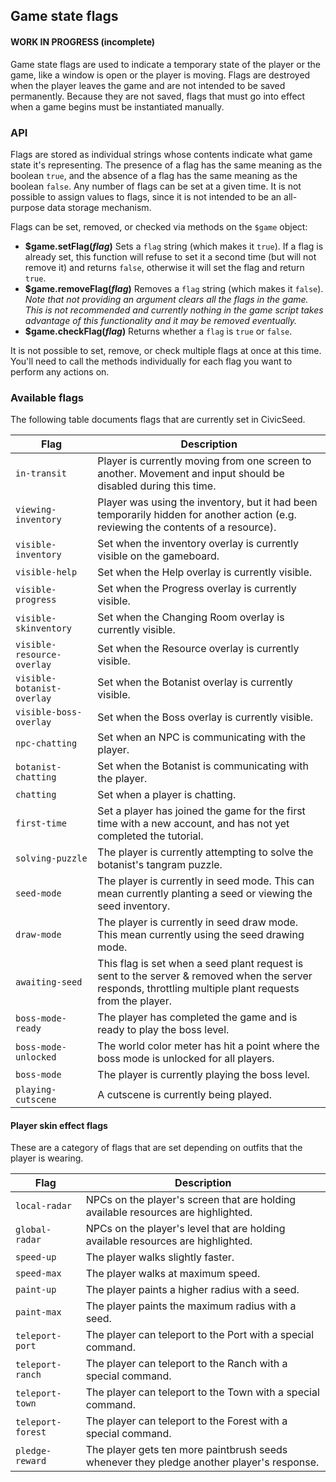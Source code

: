 ## Game state flags

#### WORK IN PROGRESS (incomplete)

Game state flags are used to indicate a temporary state of the player or the game, like a window is open or the player is moving. Flags are destroyed when the player leaves the game and are not intended to be saved permanently. Because they are not saved, flags that must go into effect when a game begins must be instantiated manually.

### API

Flags are stored as individual strings whose contents indicate what game state it's representing. The presence of a flag has the same meaning as the boolean `true`, and the absence of a flag has the same meaning as the boolean `false`. Any number of flags can be set at a given time. It is not possible to assign values to flags, since it is not intended to be an all-purpose data storage mechanism.

Flags can be set, removed, or checked via methods on the `$game` object:

- **$game.setFlag(_flag_)** Sets a `flag` string (which makes it `true`). If a flag is already set, this function will refuse to set it a second time (but will not remove it) and returns `false`, otherwise it will set the flag and return `true`.
- **$game.removeFlag(_flag_)** Removes a `flag` string (which makes it `false`). _Note that not providing an argument clears all the flags in the game. This is not recommended and currently nothing in the game script takes advantage of this functionality and it may be removed eventually._
- **$game.checkFlag(_flag_)** Returns whether a `flag` is `true` or `false`.

It is not possible to set, remove, or check multiple flags at once at this time. You'll need to call the methods individually for each flag you want to perform any actions on.

### Available flags

The following table documents flags that are currently set in CivicSeed.

| Flag          | Description   |
| ------------- | ------------- |
| `in-transit`  | Player is currently moving from one screen to another. Movement and input should be disabled during this time.|
| `viewing-inventory` | Player was using the inventory, but it had been temporarily hidden for another action (e.g. reviewing the contents of a resource).|
| `visible-inventory` | Set when the inventory overlay is currently visible on the gameboard.|
| `visible-help` | Set when the Help overlay is currently visible. |
| `visible-progress` | Set when the Progress overlay is currently visible.|
| `visible-skinventory` | Set when the Changing Room overlay is currently visible.|
| `visible-resource-overlay` | Set when the Resource overlay is currently visible. |
| `visible-botanist-overlay` | Set when the Botanist overlay is currently visible. |
| `visible-boss-overlay` | Set when the Boss overlay is currently visible. |
| `npc-chatting` | Set when an NPC is communicating with the player.|
| `botanist-chatting` | Set when the Botanist is communicating with the player.|
| `chatting`     | Set when a player is chatting. |
| `first-time`   | Set a player has joined the game for the first time with a new account, and has not yet completed the tutorial.|
| `solving-puzzle` | The player is currently attempting to solve the botanist's tangram puzzle.|
| `seed-mode` | The player is currently in seed mode. This can mean currently planting a seed or viewing the seed inventory.|
| `draw-mode` | The player is currently in seed draw mode. This mean currently using the seed drawing mode.|
| `awaiting-seed` | This flag is set when a seed plant request is sent to the server & removed when the server responds, throttling multiple plant requests from the player. |
| `boss-mode-ready` | The player has completed the game and is ready to play the boss level. |
| `boss-mode-unlocked` | The world color meter has hit a point where the boss mode is unlocked for all players. |
| `boss-mode` | The player is currently playing the boss level. |
| `playing-cutscene` | A cutscene is currently being played. |

#### Player skin effect flags

These are a category of flags that are set depending on outfits that the player is wearing.

| Flag          | Description   |
| ------------- | ------------- |
| `local-radar`  | NPCs on the player's screen that are holding available resources are highlighted.|
| `global-radar` | NPCs on the player's level that are holding available resources are highlighted.|
| `speed-up`     | The player walks slightly faster.|
| `speed-max`    | The player walks at maximum speed.|
| `paint-up`     | The player paints a higher radius with a seed.|
| `paint-max`    | The player paints the maximum radius with a seed.|
| `teleport-port` | The player can teleport to the Port with a special command.|
| `teleport-ranch` | The player can teleport to the Ranch with a special command.|
| `teleport-town` | The player can teleport to the Town with a special command.|
| `teleport-forest` | The player can teleport to the Forest with a special command.|
| `pledge-reward` | The player gets ten more paintbrush seeds whenever they pledge another player's response. |
